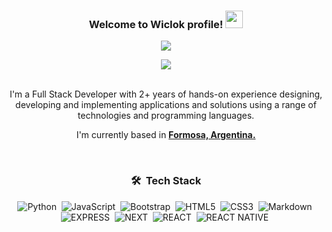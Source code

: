 <div align="center">
  <h3 align="center">
  Welcome to Wiclok profile!  
  <img src="https://media.giphy.com/media/hvRJCLFzcasrR4ia7z/giphy.gif" width="28">
  </h3>
  <p align="center">
  <a href="[https://github.com/CodeWhiteWeb/CodeWhiteWeb](https://github.com/wiclok)"><img src="https://readme-typing-svg.herokuapp.com?color=%2336BCF7&center=true&vCenter=true&lines=Hi+%2C+welcome+to+my+Github+page;I+am+Brian;Web+Dev"></a>
  </p>
  <img src="https://user-images.githubusercontent.com/73097560/115834477-dbab4500-a447-11eb-908a-139a6edaec5c.gif">

  <br />
  <br />

  I'm a Full Stack Developer with 2+ years of hands-on experience designing, developing and implementing applications and solutions using a range of technologies and programming languages.
  <br />

  I'm currently based in **[Formosa, Argentina.](https://www.google.com.ar/maps/place/Formosa/@-26.1721501,-58.2361696,13z/data=!3m1!4b1!4m6!3m5!1s0x945ca5e488cf4f05:0xbcaebe65a1bae72!8m2!3d-26.1857768!4d-58.1755669!16zL20vMDFxc3J2?entry=ttu&g_ep=EgoyMDI0MTAyMy4wIKXMDSoASAFQAw%3D%3D)**

<br />

### 🛠 &nbsp;Tech Stack

![Python](https://img.shields.io/badge/python-3670A0?style=for-the-badge&logo=python&logoColor=ffdd54)&nbsp;
![JavaScript](https://img.shields.io/badge/javascript-%23323330.svg?style=for-the-badge&logo=javascript&logoColor=%23F7DF1E)&nbsp;
![Bootstrap](https://img.shields.io/badge/bootstrap-%23563D7C.svg?style=for-the-badge&logo=bootstrap&logoColor=white)&nbsp;
![HTML5](https://img.shields.io/badge/html5-%23E34F26.svg?style=for-the-badge&logo=html5&logoColor=white)&nbsp;
![CSS3](https://img.shields.io/badge/css3-%231572B6.svg?style=for-the-badge&logo=css3&logoColor=white)&nbsp;
![Markdown](https://img.shields.io/badge/markdown-%23000000.svg?style=for-the-badge&logo=markdown&logoColor=white)&nbsp;
![EXPRESS](https://img.shields.io/badge/express.js-%23404d59.svg?style=for-the-badge&logo=express&logoColor=%2361DAFB)&nbsp;
![NEXT](https://img.shields.io/badge/Next-black?style=for-the-badge&logo=next.js&logoColor=white)&nbsp;
![REACT](https://img.shields.io/badge/react-%2320232a.svg?style=for-the-badge&logo=react&logoColor=%2361DAFB)&nbsp;
![REACT NATIVE](https://img.shields.io/badge/react_native-%2320232a.svg?style=for-the-badge&logo=react&logoColor=%2361DAFB)&nbsp;

</div>
